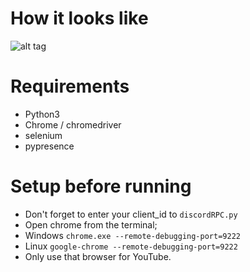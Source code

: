# How it looks like  
![alt tag](https://i.imgur.com/can49f7.png "example")

# Requirements
- Python3
- Chrome / chromedriver  
- selenium  
- pypresence

# Setup before running
- Don't forget to enter your client_id to ```discordRPC.py```
- Open chrome from the terminal;  
- Windows    ```chrome.exe --remote-debugging-port=9222```
- Linux    ```google-chrome --remote-debugging-port=9222```
- Only use that browser for YouTube.

